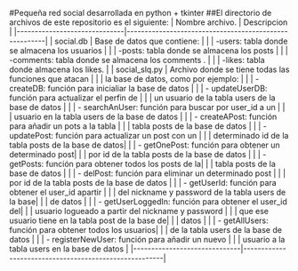 #Pequeña red social desarrollada en python + tkinter
##El directorio de archivos de este repositorio es el siguiente:
|     Nombre archivo.          |  Descripcion                                          |
|------------------------------|-------------------------------------------------------|
|   social.db                  |  Base de datos que contiene:                          |
|                              | -users: tabla donde se almacena los usuarios          |
|                              | -posts: tabla donde se almacena los posts             |
|                              | -comments: tabla donde se almacena los comments .     |
|                              | -likes: tabla donde almacena los likes.               |
|   social_slq.py              | Archivo donde se tiene todas las funciones que atacan |
|                              | la base de datos, como por ejemplo:                   |
|                              | - createDB: función para inicialiar la base de datos  |
|                              | - updateUserDB: función para actualizar el perfin de  |
|                              |   un usuario de la tabla users de la base de datos    |
|                              | - searchAnUser: función para buscar por user_id a un  |
|                              |   usuario en la tabla users de la base de datos       |
|                              | - createAPost: función para añadir un pots a la tabla |
|                              |   tabla posts de la base de datos                     |
|                              | - updatePost: función para actualizar un post con un  |
|                              |   determinado id de la tabla posts de la base de datos|
|                              | - getOnePost: función para obtener un determinado post|
|                              |   por id de la tabla posts de la base de datos        |
|                              | - getPosts: función para obtener todos los posts de la|
|                              |   tabla posts de la base de datos                     |
|                              | - delPost: función para eliminar un determinado post  |
|                              |   por id de la tabla posts de la base de datos        |
|                              | - getUserId: función para obtener el user_id apartir  |
|                              |   del nickname y password de la tabla users de la base|
|                              |   de datos                                            |
|                              | - getUserLoggedIn: función para obtener el user_id del|
|                              |   usuario logueado a partir del nickname y password   |
|                              |   que ese usuario tiene en la tabla post de la base de|
|                              |   datos                                               |
|                              | - getAllUsers: función para obtener todos los usuarios|
|                              |   de la tabla users de la base de datos               |
|                              | - registerNewUser: función para añadir un nuevo       |
|                              |   usuario a la tabla users en la base de datos        |
|------------------------------|-------------------------------------------------------|
